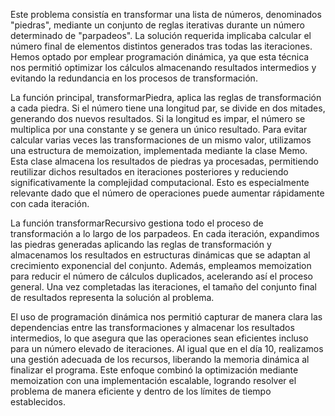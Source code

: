 Este problema consistía en transformar una lista de números, denominados "piedras", mediante un conjunto de reglas iterativas durante un número determinado de "parpadeos". La solución requerida implicaba calcular el número final de elementos distintos generados tras todas las iteraciones. Hemos optado por emplear programación dinámica, ya que esta técnica nos permitió optimizar los cálculos almacenando resultados intermedios y evitando la redundancia en los procesos de transformación.

La función principal, transformarPiedra, aplica las reglas de transformación a cada piedra. Si el número tiene una longitud par, se divide en dos mitades, generando dos nuevos resultados. Si la longitud es impar, el número se multiplica por una constante y se genera un único resultado. Para evitar calcular varias veces las transformaciones de un mismo valor, utilizamos una estructura de memoization, implementada mediante la clase Memo. Esta clase almacena los resultados de piedras ya procesadas, permitiendo reutilizar dichos resultados en iteraciones posteriores y reduciendo significativamente la complejidad computacional. Esto es especialmente relevante dado que el número de operaciones puede aumentar rápidamente con cada iteración.

La función transformarRecursivo gestiona todo el proceso de transformación a lo largo de los parpadeos. En cada iteración, expandimos las piedras generadas aplicando las reglas de transformación y almacenamos los resultados en estructuras dinámicas que se adaptan al crecimiento exponencial del conjunto. Además, empleamos memoization para reducir el número de cálculos duplicados, acelerando así el proceso general. Una vez completadas las iteraciones, el tamaño del conjunto final de resultados representa la solución al problema.

El uso de programación dinámica nos permitió capturar de manera clara las dependencias entre las transformaciones y almacenar los resultados intermedios, lo que asegura que las operaciones sean eficientes incluso para un número elevado de iteraciones. Al igual que en el día 10, realizamos una gestión adecuada de los recursos, liberando la memoria dinámica al finalizar el programa. Este enfoque combinó la optimización mediante memoization con una implementación escalable, logrando resolver el problema de manera eficiente y dentro de los límites de tiempo establecidos.
